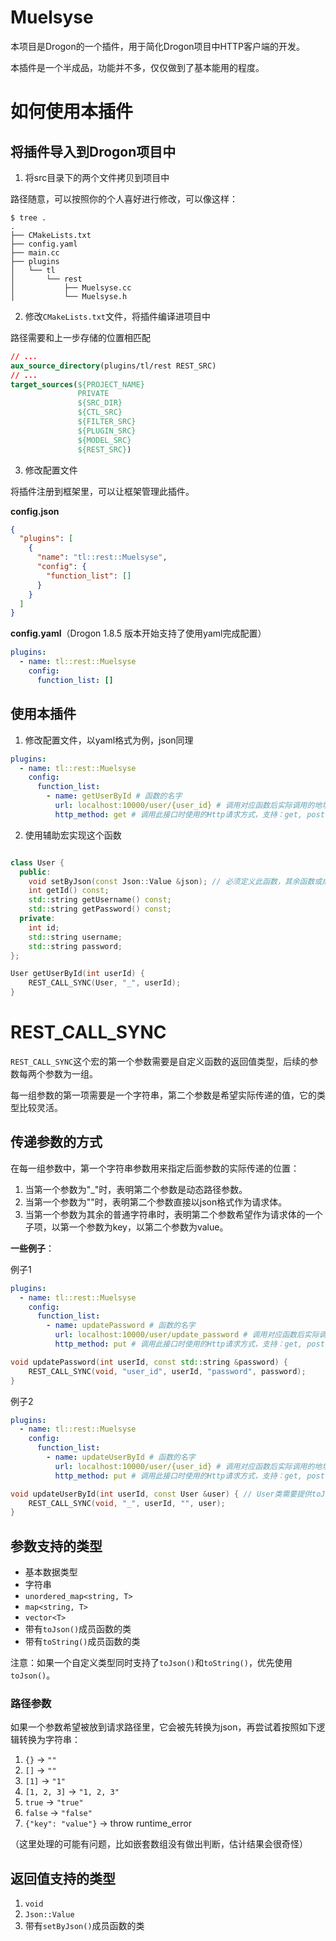 # Muelsyse

本项目是Drogon的一个插件，用于简化Drogon项目中HTTP客户端的开发。

本插件是一个半成品，功能并不多，仅仅做到了基本能用的程度。

# 如何使用本插件

## 将插件导入到Drogon项目中

1. 将src目录下的两个文件拷贝到项目中

路径随意，可以按照你的个人喜好进行修改，可以像这样：

```shell
$ tree .
.
├── CMakeLists.txt
├── config.yaml
├── main.cc
├── plugins
│   └── tl
│       └── rest
│           ├── Muelsyse.cc
│           └── Muelsyse.h
```

2. 修改`CMakeLists.txt`文件，将插件编译进项目中

路径需要和上一步存储的位置相匹配

```cmake
// ...
aux_source_directory(plugins/tl/rest REST_SRC)
// ...
target_sources(${PROJECT_NAME}
               PRIVATE
               ${SRC_DIR}
               ${CTL_SRC}
               ${FILTER_SRC}
               ${PLUGIN_SRC}
               ${MODEL_SRC}
               ${REST_SRC})
```

3. 修改配置文件

将插件注册到框架里，可以让框架管理此插件。

**config.json**

```json
{
  "plugins": [
    {
      "name": "tl::rest::Muelsyse",
      "config": {
        "function_list": []
      }
    }
  ]
}
```

**config.yaml**（Drogon 1.8.5 版本开始支持了使用yaml完成配置）

```yaml
plugins:
  - name: tl::rest::Muelsyse
    config:
      function_list: []
```

## 使用本插件

1. 修改配置文件，以yaml格式为例，json同理

```yaml
plugins:
  - name: tl::rest::Muelsyse
    config:
      function_list:
        - name: getUserById # 函数的名字
          url: localhost:10000/user/{user_id} # 调用对应函数后实际调用的地址
          http_method: get # 调用此接口时使用的Http请求方式，支持：get, post, put, delete
```

2. 使用辅助宏实现这个函数

```cpp

class User {
  public:
    void setByJson(const Json::Value &json); // 必须定义此函数，其余函数或成员无要求
    int getId() const;
    std::string getUsername() const;
    std::string getPassword() const;
  private:
    int id;
    std::string username;
    std::string password;
};

User getUserById(int userId) {
    REST_CALL_SYNC(User, "_", userId);
}

```

# REST_CALL_SYNC

`REST_CALL_SYNC`这个宏的第一个参数需要是自定义函数的返回值类型，后续的参数每两个参数为一组。

每一组参数的第一项需要是一个字符串，第二个参数是希望实际传递的值，它的类型比较灵活。

## 传递参数的方式

在每一组参数中，第一个字符串参数用来指定后面参数的实际传递的位置：

1. 当第一个参数为"\_"时，表明第二个参数是动态路径参数。
2. 当第一个参数为""时，表明第二个参数直接以json格式作为请求体。
3. 当第一个参数为其余的普通字符串时，表明第二个参数希望作为请求体的一个子项，以第一个参数为key，以第二个参数为value。

**一些例子**：

例子1

```yaml
plugins:
  - name: tl::rest::Muelsyse
    config:
      function_list:
        - name: updatePassword # 函数的名字
          url: localhost:10000/user/update_password # 调用对应函数后实际调用的地址
          http_method: put # 调用此接口时使用的Http请求方式，支持：get, post, put, delete
```

```cpp
void updatePassword(int userId, const std::string &password) {
    REST_CALL_SYNC(void, "user_id", userId, "password", password);
}

```

例子2

```yaml
plugins:
  - name: tl::rest::Muelsyse
    config:
      function_list:
        - name: updateUserById # 函数的名字
          url: localhost:10000/user/{user_id} # 调用对应函数后实际调用的地址
          http_method: put # 调用此接口时使用的Http请求方式，支持：get, post, put, delete
```

```cpp
void updateUserById(int userId, const User &user) { // User类需要提供toJson成员函数
    REST_CALL_SYNC(void, "_", userId, "", user);
}

```

## 参数支持的类型

- 基本数据类型
- 字符串
- `unordered_map<string, T>`
- `map<string, T>`
- `vector<T>`
- 带有`toJson()`成员函数的类
- 带有`toString()`成员函数的类

注意：如果一个自定义类型同时支持了`toJson()`和`toString()`，优先使用`toJson()`。

### 路径参数

如果一个参数希望被放到请求路径里，它会被先转换为json，再尝试着按照如下逻辑转换为字符串：

1. `{}` -> `""`
2. `[]` -> `""`
3. `[1]` -> `"1"`
4. `[1, 2, 3]` -> `"1, 2, 3"`
5. `true` -> `"true"`
6. `false` -> `"false"`
7. `{"key": "value"}` -> throw runtime_error

（这里处理的可能有问题，比如嵌套数组没有做出判断，估计结果会很奇怪）

## 返回值支持的类型

1. `void`
2. `Json::Value`
3. 带有`setByJson()`成员函数的类
